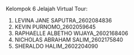 Kelompok 6 Jelajah Virtual Tour:
1. LEVINA JANE SAPUTRA_2602084836
2. KEVIN PURNOMO_2602059645
3. RAPHAELLE ALBETHO WIJAYA_2602168406
4. NICHOLAS ABRAHAM SALIM_2602175840
5. SHERALDO HALIM_2602204090
